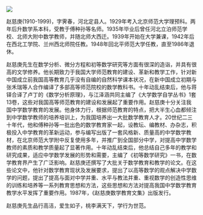 ![](https://s2.loli.net/2022/09/02/Z1j4YhmkOdRK3DB.png)

赵慈庚(1910-1999)，字霁春，河北定县人。1929年考入北京师范大学理预科。两年后升数学系本科，受教于傅种孙等名师。1935年毕业后曾任河北立泊师范学校、北师大附中数学教师，并随北师大西迁。1939年开始在大学兼课，1942年后在西北工学院、兰州西北师院任教。1948年回北平师范大学任教，直至1986年退休。

赵慈庚先生在数学分析、微分方程和初等数学研究等方面有很深的造诣，并具有很高的文学修养。他长期致力于我国大学师范教育的建设、革新和教学工作，针对新中国成立前我国高等教育几乎没有自编的自然科学课本状况，在新中国成立初期与张禾瑞等人合作编译了多部高等师范院校的数学教科书。十年动乱结束后，他与蒋铎合译了卢丁的《数学分析原理》，与江泽涵共同主编了《大学数学自学丛书》1套13卷，这些对我国高等师范教育的建设和发展起了重要作用。赵慈庚十分关注我国中学数学教育的发展。他身体力行，根据师范教育的特点，把大半生心血都倾注到中学数学教师的培养培训上，为我国培养出一大批数学教育人才。20世纪二三十年代，他和傅种孙等一批出色的数学教育家一起，设教坛、编教材、办杂志，积极投入中学教育的革新运动，参与编写出版了一套风格新、质量高的中学数学教材，在北京师范大学附中反复使用多年，并推广到全国部分中学，对提高中学数学教师的素质和教学质量起了显著作用。十年动乱结束后，他总结自己多年的教学和研究成果，适应中学数学发展的形势和需要，主编了《初等数学研究》一书，在数学教育界产生了广泛影响。赵慈庚还撰写了大批关于数学教育和教学的论文。在这些论文中，他针对数学教育现状及发展要求，提出了以高等数学的观点解决中学数学的问题，提出了提高与面对中学并重、水平与教法并重、重视数学的创造性思维的训练和培养等一系列教育思想和方法，这些思想和方法对提高我国中学数学教育教学水平发挥了重要作用。1987年，《赵慈庚数学教育文集》出版发行。

赵慈庚先生品行高洁，爱生如子，桃李满天下，学行为世范。